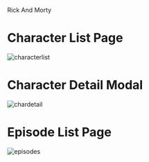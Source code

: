 Rick And Morty

# Character List Page 
![characterlist](https://user-images.githubusercontent.com/76162124/175819320-75037f9f-8edc-4486-969f-b11d57352424.PNG)

# Character Detail Modal
![chardetail](https://user-images.githubusercontent.com/76162124/175819326-e34c4616-613c-4627-b50d-ac6420026293.PNG)


# Episode List Page
![episodes](https://user-images.githubusercontent.com/76162124/175819328-d27081d4-6e1f-4dc9-85ad-e2ff74be5fca.PNG)
